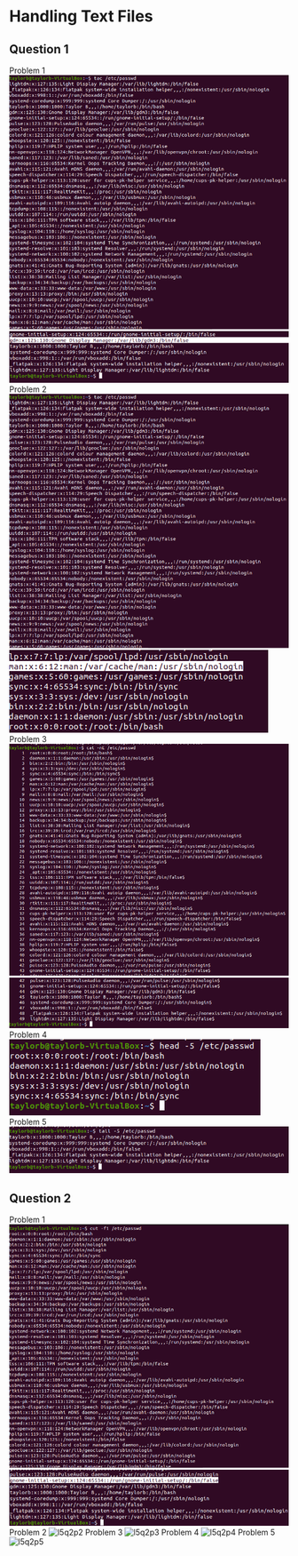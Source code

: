 # Handling Text Files
## Question 1
Problem 1 ![L5Q1P1](../Images/lab5q1p2.png) ![L5q1p1.2](../Images/lab5q1p1.2.png)
Problem 2 ![L5Q1P2](../Images/lab5q1p2.png) ![L5q1p2.2](../Images/lab5q1p2.2.png)
Problem 3 ![l5q1p3](../Images/lab5q1p3.png) ![l5q1p3.2](../Images/lab5q1p3.2.png)
Problem 4 ![l5q1p4](../Images/lab5q1p4.png)
Problem 5 ![l5q1p5](../Images/lab5q1p5.png)
## Question 2
Problem 1 ![l5q2p1](../Images/lab5q2p1.png) ![l5q2p1.2](../Images/lab5q2p1.2.png)
Problem 2 ![l5q2p2](../Images/lab5q2p2.png)
Problem 3 ![l5q2p3](../Images/lab5q2p3.png)
Problem 4 ![l5q2p4](../Images/lab5q2p4.png)
Problem 5 ![l5q2p5](../Images/lab5q2p5.png)
